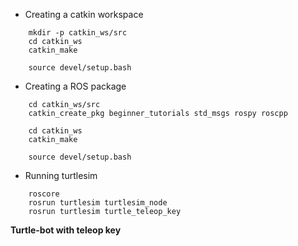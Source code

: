 * Creating a catkin workspace  
```
    mkdir -p catkin_ws/src  
    cd catkin_ws  
    catkin_make  

    source devel/setup.bash  
```  

* Creating a ROS package  
```
    cd catkin_ws/src  
    catkin_create_pkg beginner_tutorials std_msgs rospy roscpp  

    cd catkin_ws
    catkin_make

    source devel/setup.bash
```  

* Running turtlesim  
```
    roscore  
    rosrun turtlesim turtlesim_node  
    rosrun turtlesim turtle_teleop_key
```
**Turtle-bot with teleop key**  


